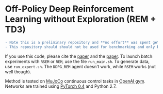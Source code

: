 # Off-Policy Deep Reinforcement Learning without Exploration (REM + TD3)

```diff
- Note this is a preliminary repository and **no effort** was spent getting REM to work well with TD3 and (as it doesn't work).
- This repository should should not be used for benchmarking and only be used a starting point for MuJoCo experiments.
```

If you use this code, please cite the [paper](https://arxiv.org/abs/1812.02900) and the [paper](https://arxiv.org/abs/1907.04543). To launch batch experiments with `RSEM` or `REM`, use the file `run_main.sh`. To generate data, use `run_expert.sh`. The `DDPG_REM` agent doesn't work, while `RSEM` works (not well though). 

Method is tested on [MuJoCo](http://www.mujoco.org/) continuous control tasks in [OpenAI gym](https://github.com/openai/gym). 
Networks are trained using [PyTorch 0.4](https://github.com/pytorch/pytorch) and Python 2.7.
